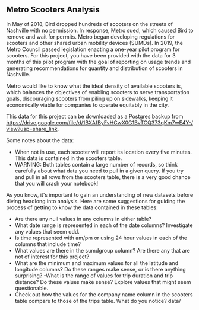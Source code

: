 ## Metro Scooters Analysis
In May of 2018, Bird dropped hundreds of scooters on the streets of Nashville with no permission. In response, Metro sued, which caused Bird to remove and wait for permits. Metro began developing regulations for scooters and other shared urban mobility devices (SUMDs). In 2019, the Metro Council passed legislation enacting a one-year pilot program for scooters. For this project, you have been provided with the data for 3 months of this pilot program with the goal of reporting on usage trends and generating recommendations for quantity and distribution of scooters in Nashville.

Metro would like to know what the ideal density of available scooters is, which balances the objectives of
enabling scooters to serve transportation goals,
discouraging scooters from piling up on sidewalks,
keeping it economically viable for companies to operate equitably in the city.

This data for this project can be downloaded as a Postgres backup from https://drive.google.com/file/d/1BXAfByFvHCwX0G1BvTCQ373qKm7wE4Y-/view?usp=share_link.

Some notes about the data:
* When not in use, each scooter will report its location every five minutes. This data is contained in the scooters table.
* WARNING: Both tables contain a large number of records, so think carefully about what data you need to pull in a given query. If you try and pull in all rows from the scooters table, there is a very good chance that you will crash your notebook!

As you know, it's important to gain an understanding of new datasets before diving headlong into analysis. Here are some suggestions for guiding the process of getting to know the data contained in these tables:
- Are there any null values in any columns in either table?
- What date range is represented in each of the date columns? Investigate any values that seem odd.
- Is time represented with am/pm or using 24 hour values in each of the columns that include time?
- What values are there in the sumdgroup column? Are there any that are not of interest for this project?
- What are the minimum and maximum values for all the latitude and longitude columns? Do these ranges make sense, or is there anything surprising?
-What is the range of values for trip duration and trip distance? Do these values make sense? Explore values that might seem questionable.
- Check out how the values for the company name column in the scooters table compare to those of the trips table. What do you notice?
data/